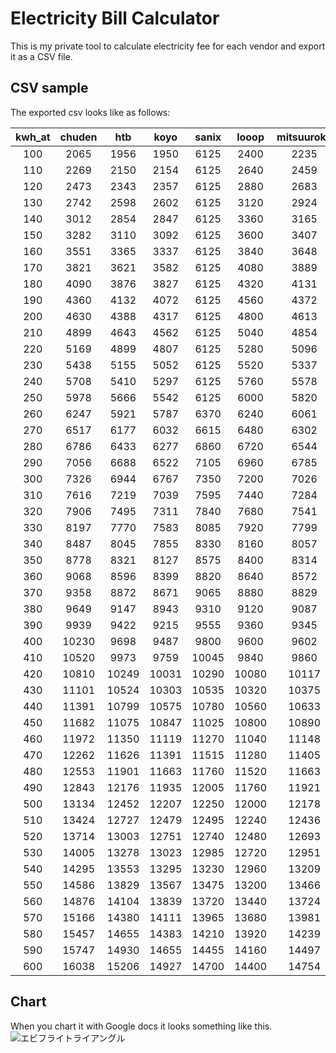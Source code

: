 # Electricity Bill Calculator
This is my private tool to calculate electricity fee for each vendor and export it as a CSV file.

## CSV sample
The exported csv looks like as follows:

| kwh_at | chuden |  htb  |  koyo | sanix | looop | mitsuuroko |
|:------:|:------:|:-----:|:-----:|:-----:|:-----:|:----------:|
|    100 |   2065 |  1956 |  1950 |  6125 |  2400 |       2235 |
|    110 |   2269 |  2150 |  2154 |  6125 |  2640 |       2459 |
|    120 |   2473 |  2343 |  2357 |  6125 |  2880 |       2683 |
|    130 |   2742 |  2598 |  2602 |  6125 |  3120 |       2924 |
|    140 |   3012 |  2854 |  2847 |  6125 |  3360 |       3165 |
|    150 |   3282 |  3110 |  3092 |  6125 |  3600 |       3407 |
|    160 |   3551 |  3365 |  3337 |  6125 |  3840 |       3648 |
|    170 |   3821 |  3621 |  3582 |  6125 |  4080 |       3889 |
|    180 |   4090 |  3876 |  3827 |  6125 |  4320 |       4131 |
|    190 |   4360 |  4132 |  4072 |  6125 |  4560 |       4372 |
|    200 |   4630 |  4388 |  4317 |  6125 |  4800 |       4613 |
|    210 |   4899 |  4643 |  4562 |  6125 |  5040 |       4854 |
|    220 |   5169 |  4899 |  4807 |  6125 |  5280 |       5096 |
|    230 |   5438 |  5155 |  5052 |  6125 |  5520 |       5337 |
|    240 |   5708 |  5410 |  5297 |  6125 |  5760 |       5578 |
|    250 |   5978 |  5666 |  5542 |  6125 |  6000 |       5820 |
|    260 |   6247 |  5921 |  5787 |  6370 |  6240 |       6061 |
|    270 |   6517 |  6177 |  6032 |  6615 |  6480 |       6302 |
|    280 |   6786 |  6433 |  6277 |  6860 |  6720 |       6544 |
|    290 |   7056 |  6688 |  6522 |  7105 |  6960 |       6785 |
|    300 |   7326 |  6944 |  6767 |  7350 |  7200 |       7026 |
|    310 |   7616 |  7219 |  7039 |  7595 |  7440 |       7284 |
|    320 |   7906 |  7495 |  7311 |  7840 |  7680 |       7541 |
|    330 |   8197 |  7770 |  7583 |  8085 |  7920 |       7799 |
|    340 |   8487 |  8045 |  7855 |  8330 |  8160 |       8057 |
|    350 |   8778 |  8321 |  8127 |  8575 |  8400 |       8314 |
|    360 |   9068 |  8596 |  8399 |  8820 |  8640 |       8572 |
|    370 |   9358 |  8872 |  8671 |  9065 |  8880 |       8829 |
|    380 |   9649 |  9147 |  8943 |  9310 |  9120 |       9087 |
|    390 |   9939 |  9422 |  9215 |  9555 |  9360 |       9345 |
|    400 |  10230 |  9698 |  9487 |  9800 |  9600 |       9602 |
|    410 |  10520 |  9973 |  9759 | 10045 |  9840 |       9860 |
|    420 |  10810 | 10249 | 10031 | 10290 | 10080 |      10117 |
|    430 |  11101 | 10524 | 10303 | 10535 | 10320 |      10375 |
|    440 |  11391 | 10799 | 10575 | 10780 | 10560 |      10633 |
|    450 |  11682 | 11075 | 10847 | 11025 | 10800 |      10890 |
|    460 |  11972 | 11350 | 11119 | 11270 | 11040 |      11148 |
|    470 |  12262 | 11626 | 11391 | 11515 | 11280 |      11405 |
|    480 |  12553 | 11901 | 11663 | 11760 | 11520 |      11663 |
|    490 |  12843 | 12176 | 11935 | 12005 | 11760 |      11921 |
|    500 |  13134 | 12452 | 12207 | 12250 | 12000 |      12178 |
|    510 |  13424 | 12727 | 12479 | 12495 | 12240 |      12436 |
|    520 |  13714 | 13003 | 12751 | 12740 | 12480 |      12693 |
|    530 |  14005 | 13278 | 13023 | 12985 | 12720 |      12951 |
|    540 |  14295 | 13553 | 13295 | 13230 | 12960 |      13209 |
|    550 |  14586 | 13829 | 13567 | 13475 | 13200 |      13466 |
|    560 |  14876 | 14104 | 13839 | 13720 | 13440 |      13724 |
|    570 |  15166 | 14380 | 14111 | 13965 | 13680 |      13981 |
|    580 |  15457 | 14655 | 14383 | 14210 | 13920 |      14239 |
|    590 |  15747 | 14930 | 14655 | 14455 | 14160 |      14497 |
|    600 |  16038 | 15206 | 14927 | 14700 | 14400 |      14754 |

## Chart
When you chart it with Google docs it looks something like this.
![エビフライトライアングル](https://docs.google.com/spreadsheets/d/e/2PACX-1vTBTUrfSqSRpKIZkMT3YlhO3yQ1bAq_8DvRTWnyeZLr-KBiaCsBIPc-htUSrUuSEa1tO7dIog135wBb/pubchart?oid=88641024&format=image)

